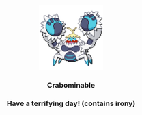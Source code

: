 <p align="center">
    <img src="https://raw.githubusercontent.com/PokeAPI/sprites/master/sprites/pokemon/740.png" width="150" height="150">
</p>
<h3 align="center"> <b>Crabominable</b></h3>
<h3 align="center">Have a terrifying day! (contains irony)</h3>
